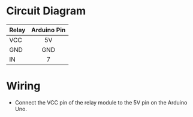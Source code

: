 # Circuit Diagram

| **Relay**    | **Arduino Pin** |
|:-------------|:---------------:|
| VCC      |   5V   |
| GND      |   GND  |
| IN       |    7   |


# Wiring
* Connect the VCC pin of the relay module to the 5V pin on the Arduino Uno.
